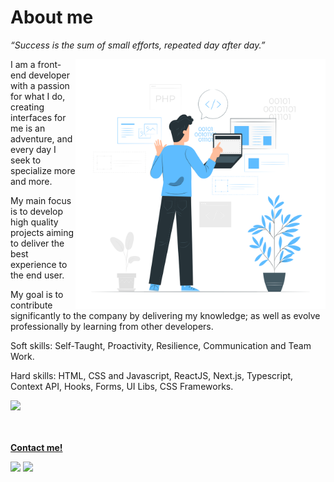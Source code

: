 # About me

_“Success is the sum of small efforts, repeated day after day.”_
<br>

<img src="./images/working.png" align="right" width="400" height="400" />

I am a front-end developer with a passion for what I do, creating interfaces for me is an adventure, and every day I seek to specialize more and more.

My main focus is to develop high quality projects aiming to deliver the best experience to the end user.

My goal is to contribute significantly to the company by delivering my knowledge; as well as evolve professionally by learning from other developers.
</br>

Soft skills: Self-Taught, Proactivity, Resilience, Communication and Team Work.

Hard skills: HTML, CSS and Javascript, ReactJS, Next.js, Typescript, Context API, Hooks, Forms, UI Libs, CSS Frameworks.
<br/>

 <div>
  <a href="https://github.com/MarcusSantos37">

  <img height="170em" src="https://github-readme-stats.vercel.app/api/top-langs/?username=MarcusSantos37&layout=compact&langs_count=16&theme=react"/>
</div>

<br/><br/>
<strong>Contact me!</strong>

 <p align="left">
  <a href="https://www.linkedin.com/in/marcusams/" target="_blank" alt="LinkedIn"><img src="https://img.shields.io/badge/-LinkedIn-blue?style=flat-square&logo=Linkedin&logoColor=white&link=https://www.linkedin.com/in/marcusams/"></a>  
  <a href="mailto:ewertonbn.dev@gmail.com" alt="Email"><img src="https://img.shields.io/badge/-Gmail-c14438?style=flat-square&logo=Gmail&logoColor=white&link=mailto:marcusastrade@gmail.com"></a>  
  </p>
</p>

</p>
